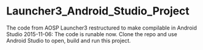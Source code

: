# Launcher3_Android_Studio_Project
The code from AOSP Launcher3 restructured to make compilable in Android Studio
2015-11-06: The code is runable now. Clone the repo and use Android Studio to open, build and run this project.
